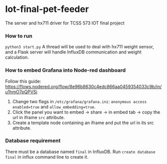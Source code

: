 # Iot-final-pet-feeder
The server and hx711 driver for TCSS 573 IOT final project

### How to run
`python3 start.py`
A thread will be used to deal with hx711 weight sensor, and a Flask server will handle InfluxDB communication and weight calculation. 

### How to embed Grafana into Node-red dashboard
Follow this guide: https://flows.nodered.org/flow/8e96b8630c4edc866aa0459354033c9b/in/u1hmO7pQPVSi
1. Change two flags in `/etc/grafana/grafana.ini`: `anonymous access enabled=true` and `allow_embedding=true`.
2. Click the panel you want to embed -> share -> in embed tab -> copy the url in iframe `src` attribute.
3. Create a template node containing an iframe and put the url in its src attribute.

### Database requirement
There must be a database named `final` in InfluxDB. Run `create database final` in influx command line to create it.